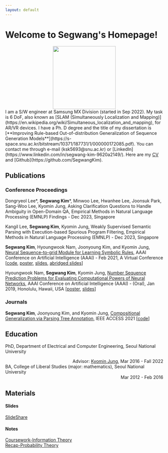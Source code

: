 ```yaml
---
layout: default
---
```

# Welcome to Segwang's Homepage!
<center><img src="https://segwangkim.github.io/sgK_19.jpg" width="200" height="200"></center>
I am a S/W engineer at Samsung MX Division (started in Sep 2022). My task is 6 DoF, also known as [SLAM (Simultaneously Localization and Mapping)](https://en.wikipedia.org/wiki/Simultaneous_localization_and_mapping), for AR/VR devices. I have a Ph. D degree and the title of my dissertation is [**Improving Rule-based Out-of-distribution Generalization of Sequence Generation Models**](https://s-space.snu.ac.kr/bitstream/10371/187731/1/000000172085.pdf).  
You can contact me through e-mail (ksk5693@snu.ac.kr) or [LinkedIn](https://www.linkedin.com/in/segwang-kim-9620a2149/).  
Here are my <a href="CV/CV_segwangkim.pdf" class="image fit">CV</a> and [Github](https://github.com/SegwangKim).  

## Publications
### Conference Proceedings
Dongryeol Lee\*, <strong>Segwang Kim</strong>\*, Minwoo Lee, Hwanhee Lee, Joonsuk Park, Sang-Woo Lee, Kyomin Jung, Asking Clarification Questions to Handle Ambiguity in Open-Domain QA, Empirical Methods in Natural Language Processing (EMNLP) Findings - Dec 2023, Singapore

Kangil Lee, <strong>Segwang Kim</strong>, Kyomin Jung, Weakly Supervised Semantic Parsing with Execution-based Spurious Program Filtering, Empirical Methods in Natural Language Processing (EMNLP) - Dec 2023, Singapore

<strong>Segwang Kim</strong>, Hyoungwook Nam, Joonyoung Kim, and Kyomin Jung, [Neural Sequence-to-grid Module for Learning Symbolic Rules](https://ojs.aaai.org/index.php/AAAI/article/view/16994), AAAI Conference on Artificial Intelligence (AAAI) - Feb 2021, A Virtual Conference [[code](https://github.com/SegwangKim/neural-seq2grid-module), [poster](https://segwangkim.github.io/pdfs/poster_AAAI21.pdf), [slides](https://www.slideshare.net/segwangkim/seq2grid-aaai-2021), [abridged slides](https://segwangkim.github.io/pdfs/abridged_slides_AAAI21.pdf)]

Hyoungwook Nam, <strong>Segwang Kim</strong>, Kyomin Jung, [Number Sequence Prediction Problems for Evaluating Computational Powers of Neural Networks](https://ojs.aaai.org//index.php/AAAI/article/view/4387), AAAI Conference on Artificial Intelligence (AAAI) - (Oral), Jan 2019, Honolulu, Hawaii, USA [[poster](https://segwangkim.github.io/pdfs/poster_AAAI19.pdf), [slides](https://segwangkim.github.io/pdfs/slides_AAAI19.pdf)]


### Journals
<strong>Segwang Kim</strong>, Joonyoung Kim, and Kyomin Jung, [Compositional Generalization via Parsing Tree Annotation](https://ieeexplore.ieee.org/document/9340248), IEEE ACCESS 2021 [[code](https://github.com/SegwangKim/annotation-of-targets-using-parsing-trees)]


## Education
PhD, Department of Electrical and Computer Engineering, Seoul National University
<div style="text-align: right">Advisor: <a href="http://milab.snu.ac.kr/kjung/index.html">Kyomin Jung</a>, Mar 2016 - Fall 2022</div>
BA, College of Liberal Studies (major: mathematics), Seoul National University
<div style="text-align: right">Mar 2012 - Feb 2016</div>


## Materials

#### Slides
[SlideShare](https://www.slideshare.net/segwangkim/)

#### Notes
[Coursework-Information Theory](https://segwangkim.github.io/notes/Information_Theory.pdf)  
[Recap-Probability Theory](https://segwangkim.github.io/notes/scrap_probability_theory.pdf)
